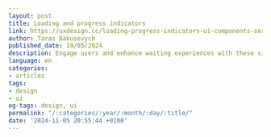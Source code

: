 ```yaml
---
layout: post
title: Loading and progress indicators
link: https://uxdesign.cc/loading-progress-indicators-ui-components-series-f4b1fc35339a
author: Taras Bakusevych
published_date: 19/05/2024
description: Engage users and enhance waiting experiences with these simple recommendations.
language: en
categories:
- articles
tags:
- design
- ui
og-tags: design, ui
permalink: "/:categories/:year/:month/:day/:title/"
date: '2024-11-05 20:55:44 +0100'
---
```

